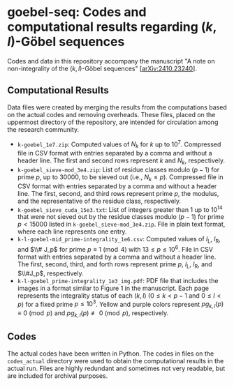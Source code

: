 # goebel-seq: Codes and computational results regarding $(k, l)$-Göbel sequences

Codes and data in this repository accompany the manuscript "A note on non-integrality of the $(k,l)$-Göbel sequences" \[[arXiv:2410.23240](https://arxiv.org/abs/2410.23240)\].

## Computational Results
Data files were created by merging the results from the computations based on the actual codes and removing overheads. These files, placed on the uppermost directory of the repository, are intended for circulation among the research community.
- `k-goebel_1e7.zip`: Computed values of $N_k$ for $k$ up to 10<sup>7</sup>. Compressed file in CSV format with entries separated by a comma and without a header line. The first and second rows represent $k$ and $N_k$, respectively.
- `k-goebel_sieve-mod_3e4.zip`: List of residue classes modulo $(p-1)$ for prime $p$, up to 30000, to be sieved out (i.e., $N_k \leq p$). Compressed file in CSV format with entries separated by a comma and without a header line. The first, second, and third rows represent prime $p$, the modulus, and the representative of the residue class, respectively.
- `k-goebel_sieve_cuda_15e3.txt`: List of integers greater than 1 up to 10<sup>14</sup> that were not sieved out by the residue classes modulo $(p-1)$ for prime $p < 15000$ listed in `k-goebel_sieve-mod_3e4.zip`. File in plain text format, where each line represents one entry.
- `k-l-goebel-mid_prime-integrality_1e6.csv`: Computed values of $l_\mathrm{L}$, $l_\mathrm{R}$, and $\\# J_p$ for prime $p \equiv 1 \pmod{4}$ with $13 \leq p \leq 10^6$. File in CSV format with entries separated by a comma and without a header line. The first, second, third, and forth rows represent prime $p$, $l_\mathrm{L}$, $l_\mathrm{R}$, and $\\#J_p$, respectively.
- `k-l-goebel_prime-integrality_1e3_img.pdf`: PDF file that includes the images in a format similar to Figure 1 in the manuscript. Each page represents the integrality status of each $(k, l)$ ($0 \leq k < p - 1$ and $0 \leq l < p$) for a fixed prime $p \leq 10^3$. Yellow and purple colors represent $pg_{k,l}(p) \equiv 0 \pmod{p}$ and $pg_{k,l}(p) \not\equiv 0 \pmod{p}$, respectively. 

## Codes
The actual codes have been written in Python.
The codes in files on the `codes_actual` directory were used to obtain the computational results in the actual run. Files are highly redundant and sometimes not very readable, but are included for archival purposes.
